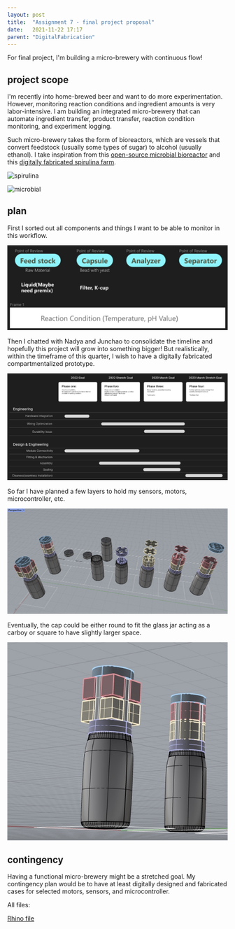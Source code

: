 ```yaml
---
layout: post
title:  "Assignment 7 - final project proposal"
date:   2021-11-22 17:17
parent: "DigitalFabrication"
---
```

For final project, I'm building a micro-brewery with continuous flow!

## project scope

I'm recently into home-brewed beer and want to do more experimentation. However, monitoring reaction conditions and ingredient amounts is very labor-intensive. I am building an integrated micro-brewery that can automate ingredient transfer, product transfer, reaction condition monitoring, and experiment logging.

Such micro-brewery takes the form of bioreactors, which are vessels that convert feedstock (usually some types of sugar) to alcohol (usually ethanol). I take inspiration from this [open-source microbial bioreactor](https://www.hackster.io/open-bioeconomy-lab/microbial-bioreactor-d7f61b?utm_campaign=published_base_article&utm_medium=email&utm_source=hackster#toc-d--ph-control-system-9) and this [digitally fabricated spirulina farm](https://thisismold.com/object/tool/spirulina-society-diy-open-source-farm).

![spirulina](https://thisismold.com/wp-content/uploads/2021/03/spirulina-society-vessels-day.jpg)

![microbial](https://hackster.imgix.net/uploads/attachments/632623/hackster_image-1_EpnOw6FOfH.jpg?auto=compress%2Cformat&w=900&h=675&fit=min)

## plan

First I sorted out all components and things I want to be able to monitor in this workflow.

![parts](../files/533_7/parts.JPEG)

Then I chatted with Nadya and Junchao to consolidate the timeline and hopefully this project will grow into something bigger! But realistically, within the timeframe of this quarter, I wish to have a digitally fabricated compartmentalized prototype.

![timeline](../files/533_7/timeline.JPEG)

So far I have planned a few layers to hold my sensors, motors, microcontroller, etc. 

![allmodels](../files/533_7/allModels.JPEG)

Eventually, the cap could be either round to fit the glass jar acting as a carboy or square to have slightly larger space.

![2types](../files/533_7/2types.JPEG)

## contingency

Having a functional micro-brewery might be a stretched goal. My contingency plan would be to have at least digitally designed and fabricated cases for selected motors, sensors, and microcontroller.

 

All files:

[Rhino file](../files/533_7/Modular_Cap.3dm)
